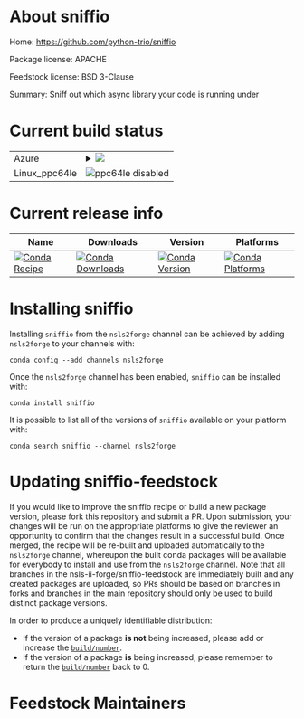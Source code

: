 About sniffio
=============

Home: https://github.com/python-trio/sniffio

Package license: APACHE

Feedstock license: BSD 3-Clause

Summary: Sniff out which async library your code is running under



Current build status
====================


<table>
    
  <tr>
    <td>Azure</td>
    <td>
      <details>
        <summary>
          <a href="https://dev.azure.com/nsls2forge/nsls2forge/_build/latest?definitionId=14&branchName=master">
            <img src="https://dev.azure.com/nsls2forge/nsls2forge/_apis/build/status/sniffio-feedstock?branchName=master">
          </a>
        </summary>
        <table>
          <thead><tr><th>Variant</th><th>Status</th></tr></thead>
          <tbody><tr>
              <td>linux_python3.6</td>
              <td>
                <a href="https://dev.azure.com/nsls2forge/nsls2forge/_build/latest?definitionId=14&branchName=master">
                  <img src="https://dev.azure.com/nsls2forge/nsls2forge/_apis/build/status/sniffio-feedstock?branchName=master&jobName=linux&configuration=linux_python3.6" alt="variant">
                </a>
              </td>
            </tr><tr>
              <td>linux_python3.7</td>
              <td>
                <a href="https://dev.azure.com/nsls2forge/nsls2forge/_build/latest?definitionId=14&branchName=master">
                  <img src="https://dev.azure.com/nsls2forge/nsls2forge/_apis/build/status/sniffio-feedstock?branchName=master&jobName=linux&configuration=linux_python3.7" alt="variant">
                </a>
              </td>
            </tr><tr>
              <td>osx_python3.6</td>
              <td>
                <a href="https://dev.azure.com/nsls2forge/nsls2forge/_build/latest?definitionId=14&branchName=master">
                  <img src="https://dev.azure.com/nsls2forge/nsls2forge/_apis/build/status/sniffio-feedstock?branchName=master&jobName=osx&configuration=osx_python3.6" alt="variant">
                </a>
              </td>
            </tr><tr>
              <td>osx_python3.7</td>
              <td>
                <a href="https://dev.azure.com/nsls2forge/nsls2forge/_build/latest?definitionId=14&branchName=master">
                  <img src="https://dev.azure.com/nsls2forge/nsls2forge/_apis/build/status/sniffio-feedstock?branchName=master&jobName=osx&configuration=osx_python3.7" alt="variant">
                </a>
              </td>
            </tr><tr>
              <td>win_python3.6</td>
              <td>
                <a href="https://dev.azure.com/nsls2forge/nsls2forge/_build/latest?definitionId=14&branchName=master">
                  <img src="https://dev.azure.com/nsls2forge/nsls2forge/_apis/build/status/sniffio-feedstock?branchName=master&jobName=win&configuration=win_python3.6" alt="variant">
                </a>
              </td>
            </tr><tr>
              <td>win_python3.7</td>
              <td>
                <a href="https://dev.azure.com/nsls2forge/nsls2forge/_build/latest?definitionId=14&branchName=master">
                  <img src="https://dev.azure.com/nsls2forge/nsls2forge/_apis/build/status/sniffio-feedstock?branchName=master&jobName=win&configuration=win_python3.7" alt="variant">
                </a>
              </td>
            </tr>
          </tbody>
        </table>
      </details>
    </td>
  </tr>
  <tr>
    <td>Linux_ppc64le</td>
    <td>
      <img src="https://img.shields.io/badge/ppc64le-disabled-lightgrey.svg" alt="ppc64le disabled">
    </td>
  </tr>
</table>

Current release info
====================

| Name | Downloads | Version | Platforms |
| --- | --- | --- | --- |
| [![Conda Recipe](https://img.shields.io/badge/recipe-sniffio-green.svg)](https://anaconda.org/nsls2forge/sniffio) | [![Conda Downloads](https://img.shields.io/conda/dn/nsls2forge/sniffio.svg)](https://anaconda.org/nsls2forge/sniffio) | [![Conda Version](https://img.shields.io/conda/vn/nsls2forge/sniffio.svg)](https://anaconda.org/nsls2forge/sniffio) | [![Conda Platforms](https://img.shields.io/conda/pn/nsls2forge/sniffio.svg)](https://anaconda.org/nsls2forge/sniffio) |

Installing sniffio
==================

Installing `sniffio` from the `nsls2forge` channel can be achieved by adding `nsls2forge` to your channels with:

```
conda config --add channels nsls2forge
```

Once the `nsls2forge` channel has been enabled, `sniffio` can be installed with:

```
conda install sniffio
```

It is possible to list all of the versions of `sniffio` available on your platform with:

```
conda search sniffio --channel nsls2forge
```




Updating sniffio-feedstock
==========================

If you would like to improve the sniffio recipe or build a new
package version, please fork this repository and submit a PR. Upon submission,
your changes will be run on the appropriate platforms to give the reviewer an
opportunity to confirm that the changes result in a successful build. Once
merged, the recipe will be re-built and uploaded automatically to the
`nsls2forge` channel, whereupon the built conda packages will be available for
everybody to install and use from the `nsls2forge` channel.
Note that all branches in the nsls-ii-forge/sniffio-feedstock are
immediately built and any created packages are uploaded, so PRs should be based
on branches in forks and branches in the main repository should only be used to
build distinct package versions.

In order to produce a uniquely identifiable distribution:
 * If the version of a package **is not** being increased, please add or increase
   the [``build/number``](https://conda.io/docs/user-guide/tasks/build-packages/define-metadata.html#build-number-and-string).
 * If the version of a package **is** being increased, please remember to return
   the [``build/number``](https://conda.io/docs/user-guide/tasks/build-packages/define-metadata.html#build-number-and-string)
   back to 0.

Feedstock Maintainers
=====================



